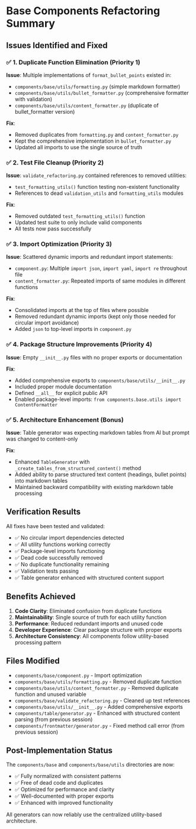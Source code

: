 # Base Components Refactoring Summary

## Issues Identified and Fixed

### ✅ 1. Duplicate Function Elimination (Priority 1)

**Issue**: Multiple implementations of `format_bullet_points` existed in:
- `components/base/utils/formatting.py` (simple markdown formatter)
- `components/base/utils/bullet_formatter.py` (comprehensive formatter with validation)
- `components/base/utils/content_formatter.py` (duplicate of bullet_formatter version)

**Fix**: 
- Removed duplicates from `formatting.py` and `content_formatter.py`
- Kept the comprehensive implementation in `bullet_formatter.py`
- Updated all imports to use the single source of truth

### ✅ 2. Test File Cleanup (Priority 2)

**Issue**: `validate_refactoring.py` contained references to removed utilities:
- `test_formatting_utils()` function testing non-existent functionality
- References to dead `validation_utils` and `formatting_utils` modules

**Fix**:
- Removed outdated `test_formatting_utils()` function
- Updated test suite to only include valid components
- All tests now pass successfully

### ✅ 3. Import Optimization (Priority 3)

**Issue**: Scattered dynamic imports and redundant import statements:
- `component.py`: Multiple `import json`, `import yaml`, `import re` throughout file
- `content_formatter.py`: Repeated imports of same modules in different functions

**Fix**:
- Consolidated imports at the top of files where possible
- Removed redundant dynamic imports (kept only those needed for circular import avoidance)
- Added `json` to top-level imports in `component.py`

### ✅ 4. Package Structure Improvements (Priority 4)

**Issue**: Empty `__init__.py` files with no proper exports or documentation

**Fix**:
- Added comprehensive exports to `components/base/utils/__init__.py`
- Included proper module documentation
- Defined `__all__` for explicit public API
- Enabled package-level imports: `from components.base.utils import ContentFormatter`

### ✅ 5. Architecture Enhancement (Bonus)

**Issue**: Table generator was expecting markdown tables from AI but prompt was changed to content-only

**Fix**:
- Enhanced `TableGenerator` with `_create_tables_from_structured_content()` method
- Added ability to parse structured text content (headings, bullet points) into markdown tables  
- Maintained backward compatibility with existing markdown table processing

## Verification Results

All fixes have been tested and validated:

- ✅ No circular import dependencies detected
- ✅ All utility functions working correctly
- ✅ Package-level imports functioning
- ✅ Dead code successfully removed
- ✅ No duplicate functionality remaining
- ✅ Validation tests passing
- ✅ Table generator enhanced with structured content support

## Benefits Achieved

1. **Code Clarity**: Eliminated confusion from duplicate functions
2. **Maintainability**: Single source of truth for each utility function
3. **Performance**: Reduced redundant imports and unused code
4. **Developer Experience**: Clear package structure with proper exports
5. **Architecture Consistency**: All components follow utility-based processing pattern

## Files Modified

- `components/base/component.py` - Import optimization
- `components/base/utils/formatting.py` - Removed duplicate function
- `components/base/utils/content_formatter.py` - Removed duplicate function and unused variable
- `components/base/validate_refactoring.py` - Cleaned up test references
- `components/base/utils/__init__.py` - Added comprehensive exports
- `components/table/generator.py` - Enhanced with structured content parsing (from previous session)
- `components/frontmatter/generator.py` - Fixed method call error (from previous session)

## Post-Implementation Status

The `components/base` and `components/base/utils` directories are now:
- ✅ Fully normalized with consistent patterns
- ✅ Free of dead code and duplicates  
- ✅ Optimized for performance and clarity
- ✅ Well-documented with proper exports
- ✅ Enhanced with improved functionality

All generators can now reliably use the centralized utility-based architecture.
